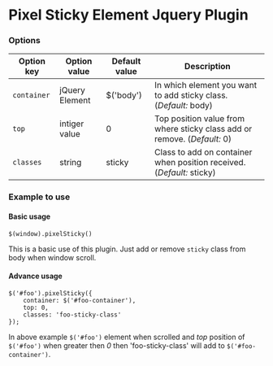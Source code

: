 # Pixel Sticky Element Jquery Plugin
### Options 
| Option key | Option value | Default value | Description |
|------------|--------------|---------------|-------------|
| `container` | jQuery Element | $('body') | In which element you want to add sticky class. (*Default:* body) |
| `top`		| intiger value	 | 0		 | Top position value from where sticky class add or remove. (*Default:* 0) |
| `classes`   | string		 |	sticky   | Class to add on container when position received. (*Default:* sticky) |
### Example to use

#### Basic usage
```
$(window).pixelSticky() 
``` 
This is a basic use of this plugin. Just add or remove `sticky` class from body when window scroll.
#### Advance usage 
``` 
$('#foo').pixelSticky({
	container: $('#foo-container'),
	top: 0,
	classes: 'foo-sticky-class'
}); 
```

In above example `$('#foo')` element when scrolled and *top* position of `$('#foo')` when greater then *0* then  'foo-sticky-class' will add
to `$('#foo-container')`.
